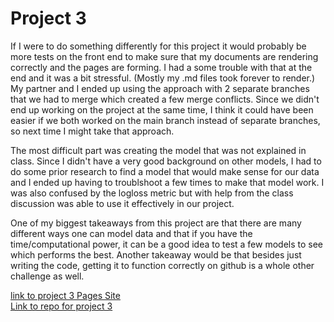 # Project 3
If I were to do something differently for this project it would probably be more tests on the front end to make sure that my documents are rendering correctly and the pages are forming. I had a some trouble with that at the end and it was a bit stressful. (Mostly my .md files took forever to render.) My partner and I ended up using the approach with 2 separate branches that we had to merge which created a few merge conflicts. Since we didn't end up working on the project at the same time, I think it could have been easier if we both worked on the main branch instead of separate branches, so next time I might take that approach. 

The most difficult part was creating the model that was not explained in class. Since I didn't have a very good background on other models, I had to do some prior research to find a model that would make sense for our data and I ended up having to troublshoot a few times to make that model work. I was also confused by the logloss metric but with help from the class discussion was able to use it effectively in our project.

One of my biggest takeaways from this project are that there are many different ways one can model data and that if you have the time/computational power, it can be a good idea to test a few models to see which performs the best. Another takeaway would be that besides just writing the code, getting it to function correctly on github is a whole other challenge as well.

[link to project 3 Pages Site](https://rsfellman.github.io/ST558_Project3/)  
[Link to repo for project 3](https://github.com/rsfellman/ST558_Project3)
